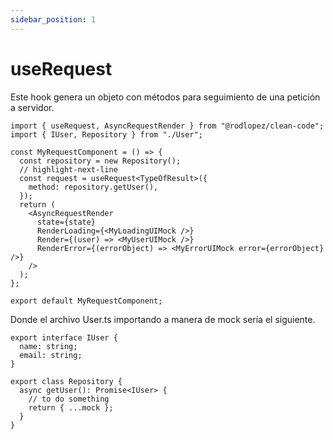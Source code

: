 ```yaml
---
sidebar_position: 1
---
```


# useRequest

Este hook genera un objeto con métodos para seguimiento de una petición a servidor.

```tsx title="RequestComponent.tsx"
import { useRequest, AsyncRequestRender } from "@rodlopez/clean-code";
import { IUser, Repository } from "./User";

const MyRequestComponent = () => {
  const repository = new Repository();
  // highlight-next-line
  const request = useRequest<TypeOfResult>({
    method: repository.getUser(),
  });
  return (
    <AsyncRequestRender
      state={state}
      RenderLoading={<MyLoadingUIMock />}
      Render={(user) => <MyUserUIMock />}
      RenderError={(errorObject) => <MyErrorUIMock error={errorObject} />}
    />
  );
};

export default MyRequestComponent;
```

Donde el archivo User.ts importando a manera de mock sería el siguiente.

```tsx title="User.ts"
export interface IUser {
  name: string;
  email: string;
}

export class Repository {
  async getUser(): Promise<IUser> {
    // to do something
    return { ...mock };
  }
}
```
